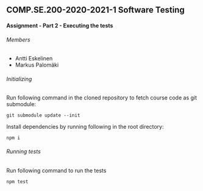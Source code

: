 ## COMP.SE.200-2020-2021-1 Software Testing
#### Assignment - Part 2 - Executing the tests

###### Members
* Antti Eskelinen
* Markus Palomäki

###### Initializing

Run following command in the cloned repository to fetch course code as git
submodule:

`git submodule update --init`

Install dependencies by running following in the root directory:

`npm i`

###### Running tests

Run following command to run the tests

`npm test`
